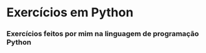 <h1>Exercícios em Python</h1>
<h3>Exercícios feitos por mim na linguagem de programação Python</h3>
